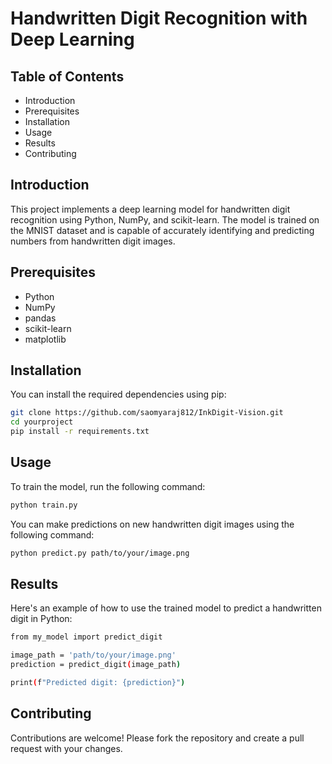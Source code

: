 # Handwritten Digit Recognition with Deep Learning

## Table of Contents

- Introduction
- Prerequisites
- Installation
- Usage
- Results
- Contributing

## Introduction

This project implements a deep learning model for handwritten digit recognition using Python, NumPy, and scikit-learn. The model is trained on the MNIST dataset and is capable of accurately identifying and predicting numbers from handwritten digit images.

## Prerequisites

- Python
- NumPy
- pandas
- scikit-learn
- matplotlib

## Installation

You can install the required dependencies using pip:

```bash
git clone https://github.com/saomyaraj812/InkDigit-Vision.git  
cd yourproject  
pip install -r requirements.txt
```

## Usage

To train the model, run the following command:

```bash
python train.py
```

You can make predictions on new handwritten digit images using the following command:

```bash
python predict.py path/to/your/image.png
```

## Results

Here's an example of how to use the trained model to predict a handwritten digit in Python:

```bash
from my_model import predict_digit

image_path = 'path/to/your/image.png'
prediction = predict_digit(image_path)

print(f"Predicted digit: {prediction}")
````

## Contributing

Contributions are welcome! Please fork the repository and create a pull request with your changes.

